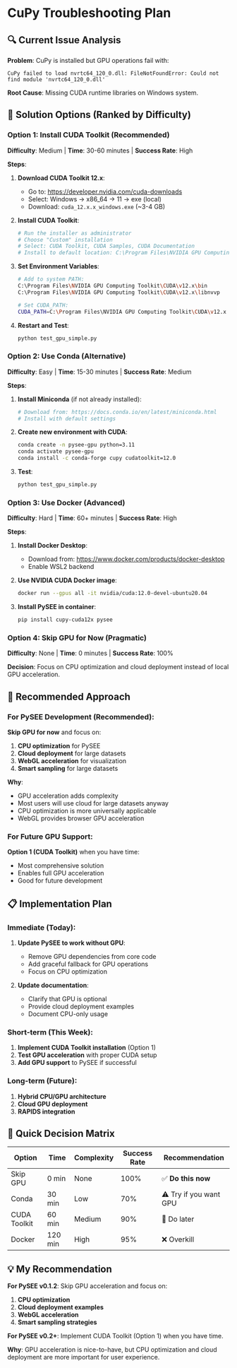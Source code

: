 # CuPy Troubleshooting Plan

## 🔍 **Current Issue Analysis**

**Problem**: CuPy is installed but GPU operations fail with:
```
CuPy failed to load nvrtc64_120_0.dll: FileNotFoundError: Could not find module 'nvrtc64_120_0.dll'
```

**Root Cause**: Missing CUDA runtime libraries on Windows system.

## 🎯 **Solution Options (Ranked by Difficulty)**

### **Option 1: Install CUDA Toolkit (Recommended)**
**Difficulty**: Medium | **Time**: 30-60 minutes | **Success Rate**: High

**Steps**:
1. **Download CUDA Toolkit 12.x**:
   - Go to: https://developer.nvidia.com/cuda-downloads
   - Select: Windows → x86_64 → 11 → exe (local)
   - Download: `cuda_12.x.x_windows.exe` (~3-4 GB)

2. **Install CUDA Toolkit**:
   ```bash
   # Run the installer as administrator
   # Choose "Custom" installation
   # Select: CUDA Toolkit, CUDA Samples, CUDA Documentation
   # Install to default location: C:\Program Files\NVIDIA GPU Computing Toolkit\CUDA\v12.x
   ```

3. **Set Environment Variables**:
   ```bash
   # Add to system PATH:
   C:\Program Files\NVIDIA GPU Computing Toolkit\CUDA\v12.x\bin
   C:\Program Files\NVIDIA GPU Computing Toolkit\CUDA\v12.x\libnvvp

   # Set CUDA_PATH:
   CUDA_PATH=C:\Program Files\NVIDIA GPU Computing Toolkit\CUDA\v12.x
   ```

4. **Restart and Test**:
   ```bash
   python test_gpu_simple.py
   ```

### **Option 2: Use Conda (Alternative)**
**Difficulty**: Easy | **Time**: 15-30 minutes | **Success Rate**: Medium

**Steps**:
1. **Install Miniconda** (if not already installed):
   ```bash
   # Download from: https://docs.conda.io/en/latest/miniconda.html
   # Install with default settings
   ```

2. **Create new environment with CUDA**:
   ```bash
   conda create -n pysee-gpu python=3.11
   conda activate pysee-gpu
   conda install -c conda-forge cupy cudatoolkit=12.0
   ```

3. **Test**:
   ```bash
   python test_gpu_simple.py
   ```

### **Option 3: Use Docker (Advanced)**
**Difficulty**: Hard | **Time**: 60+ minutes | **Success Rate**: High

**Steps**:
1. **Install Docker Desktop**:
   - Download from: https://www.docker.com/products/docker-desktop
   - Enable WSL2 backend

2. **Use NVIDIA CUDA Docker image**:
   ```bash
   docker run --gpus all -it nvidia/cuda:12.0-devel-ubuntu20.04
   ```

3. **Install PySEE in container**:
   ```bash
   pip install cupy-cuda12x pysee
   ```

### **Option 4: Skip GPU for Now (Pragmatic)**
**Difficulty**: None | **Time**: 0 minutes | **Success Rate**: 100%

**Decision**: Focus on CPU optimization and cloud deployment instead of local GPU acceleration.

## 🎯 **Recommended Approach**

### **For PySEE Development (Recommended)**:
**Skip GPU for now** and focus on:
1. **CPU optimization** for PySEE
2. **Cloud deployment** for large datasets
3. **WebGL acceleration** for visualization
4. **Smart sampling** for large datasets

**Why**:
- GPU acceleration adds complexity
- Most users will use cloud for large datasets anyway
- CPU optimization is more universally applicable
- WebGL provides browser GPU acceleration

### **For Future GPU Support**:
**Option 1 (CUDA Toolkit)** when you have time:
- Most comprehensive solution
- Enables full GPU acceleration
- Good for future development

## 📋 **Implementation Plan**

### **Immediate (Today)**:
1. **Update PySEE to work without GPU**:
   - Remove GPU dependencies from core code
   - Add graceful fallback for GPU operations
   - Focus on CPU optimization

2. **Update documentation**:
   - Clarify that GPU is optional
   - Provide cloud deployment examples
   - Document CPU-only usage

### **Short-term (This Week)**:
1. **Implement CUDA Toolkit installation** (Option 1)
2. **Test GPU acceleration** with proper CUDA setup
3. **Add GPU support** to PySEE if successful

### **Long-term (Future)**:
1. **Hybrid CPU/GPU architecture**
2. **Cloud GPU deployment**
3. **RAPIDS integration**

## 🚀 **Quick Decision Matrix**

| Option | Time | Complexity | Success Rate | Recommendation |
|--------|------|------------|--------------|----------------|
| Skip GPU | 0 min | None | 100% | ✅ **Do this now** |
| Conda | 30 min | Low | 70% | ⚠️ Try if you want GPU |
| CUDA Toolkit | 60 min | Medium | 90% | 🔄 Do later |
| Docker | 120 min | High | 95% | ❌ Overkill |

## 💡 **My Recommendation**

**For PySEE v0.1.2**: Skip GPU acceleration and focus on:
1. **CPU optimization**
2. **Cloud deployment examples**
3. **WebGL acceleration**
4. **Smart sampling strategies**

**For PySEE v0.2+**: Implement CUDA Toolkit (Option 1) when you have time.

**Why**: GPU acceleration is nice-to-have, but CPU optimization and cloud deployment are more important for user experience.
